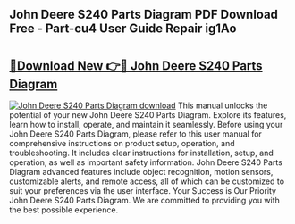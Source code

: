 ## John Deere S240 Parts Diagram PDF Download Free - Part-cu4 User Guide Repair ig1Ao

# <h2><a href="http://dfsz4os.blite.top/?on=John+Deere+S240+Parts+Diagram">🔗Download New 👉🔴 John Deere S240 Parts Diagram</a></h2>

[![John Deere S240 Parts Diagram download](https://i.imgur.com/lujVjoI.png)](http://dfsz4os.blite.top/?on=John+Deere+S240+Parts+Diagram)
This manual unlocks the potential of your new John Deere S240 Parts Diagram. Explore its features, learn how to install, operate, and maintain it seamlessly. Before using your John Deere S240 Parts Diagram, please refer to this user manual for comprehensive instructions on product setup, operation, and troubleshooting. It includes clear instructions for installation, setup, and operation, as well as important safety information. John Deere S240 Parts Diagram advanced features include object recognition, motion sensors, customizable alerts, and remote access, all of which can be customized to suit your preferences via the user interface. Your Success is Our Priority John Deere S240 Parts Diagram. We are committed to providing you with the best possible experience.
